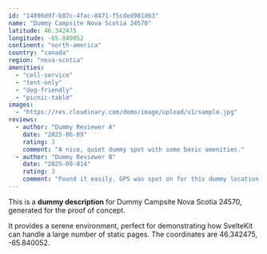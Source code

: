 ```yaml
---
id: "14896d97-b87c-4fac-8471-f5cded981d63"
name: "Dummy Campsite Nova Scotia 24570"
latitude: 46.342475
longitude: -65.840052
continent: "north-america"
country: "canada"
region: "nova-scotia"
amenities:
  - "cell-service"
  - "tent-only"
  - "dog-friendly"
  - "picnic-table"
images:
  - "https://res.cloudinary.com/demo/image/upload/v1/sample.jpg"
reviews:
  - author: "Dummy Reviewer A"
    date: "2025-06-09"
    rating: 3
    comment: "A nice, quiet dummy spot with some basic amenities."
  - author: "Dummy Reviewer B"
    date: "2025-09-014"
    rating: 3
    comment: "Found it easily. GPS was spot on for this dummy location."
---
```


This is a **dummy description** for Dummy Campsite Nova Scotia 24570, generated for the proof of concept.

It provides a serene environment, perfect for demonstrating how SvelteKit can handle a large number of static pages. The coordinates are 46.342475, -65.840052.
